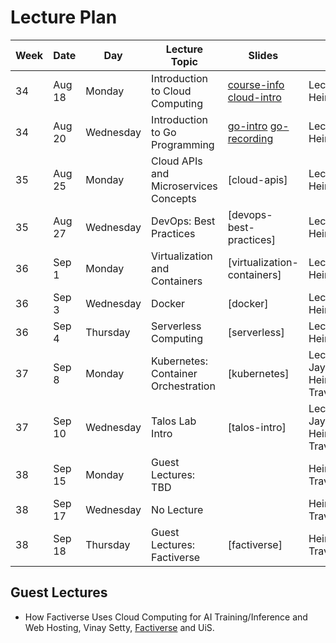 # Lecture Plan

| Week | Date   | Day       | Lecture Topic                         | Slides                      | Notes                                 |
| ---- | ------ | --------- | ------------------------------------- | --------------------------- | ------------------------------------- |
| 34   | Aug 18 | Monday    | Introduction to Cloud Computing       | [course-info] [cloud-intro] | Lecturer: Hein                        |
| 34   | Aug 20 | Wednesday | Introduction to Go Programming        | [go-intro] [go-recording]   | Lecturer: Hein                        |
| 35   | Aug 25 | Monday    | Cloud APIs and Microservices Concepts | [cloud-apis]                | Lecturer: Hein                        |
| 35   | Aug 27 | Wednesday | DevOps: Best Practices                | [devops-best-practices]     | Lecturer: Hein                        |
| 36   | Sep 1  | Monday    | Virtualization and Containers         | [virtualization-containers] | Lecturer: Hein                        |
| 36   | Sep 3  | Wednesday | Docker                                | [docker]                    | Lecturer: Hein                        |
| 36   | Sep 4  | Thursday  | Serverless Computing                  | [serverless]                | Lecturer: Hein                        |
| 37   | Sep 8  | Monday    | Kubernetes: Container Orchestration   | [kubernetes]                | Lecturer: Jayachander, Hein Traveling |
| 37   | Sep 10 | Wednesday | Talos Lab Intro                       | [talos-intro]               | Lecturer: Jayachander, Hein Traveling |
| 38   | Sep 15 | Monday    | Guest Lectures: TBD                   |                             | Hein Traveling                        |
| 38   | Sep 17 | Wednesday | No Lecture                            |                             | Hein Traveling                        |
| 38   | Sep 18 | Thursday  | Guest Lectures: Factiverse            | [factiverse]                | Hein Traveling                        |

## Guest Lectures

- How Factiverse Uses Cloud Computing for AI Training/Inference and Web Hosting, Vinay Setty, [Factiverse][1] and UiS.
<!-- - How ABB Robotics Uses Cloud Resources for DevOps and Testing, Speakers: Morten Mossige, ABB Robotics and UiS. -->

[1]: https://factiverse.ai
[course-info]: https://dat515-2025.github.io/info/slides/0-course-info.pdf
[cloud-intro]: https://dat515-2025.github.io/info/slides/1-cloud-intro.pdf
[go-intro]: https://dat515-2025.github.io/info/slides/2-go-intro.pdf
[go-recording]: https://www.dropbox.com/scl/fi/icihqwgq2btm9ytmi6dvd/Screen-Recording-2025-08-20-at-09.26.11.mov?rlkey=8by8ucnse723pn8it2n690z34&dl=0
